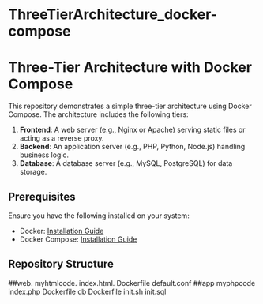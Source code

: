 # ThreeTierArchitecture_docker-compose
# Three-Tier Architecture with Docker Compose

This repository demonstrates a simple three-tier architecture using Docker Compose. The architecture includes the following tiers:

1. **Frontend**: A web server (e.g., Nginx or Apache) serving static files or acting as a reverse proxy.
2. **Backend**: An application server (e.g., PHP, Python, Node.js) handling business logic.
3. **Database**: A database server (e.g., MySQL, PostgreSQL) for data storage.

## Prerequisites

Ensure you have the following installed on your system:

- Docker: [Installation Guide](https://docs.docker.com/get-docker/)
- Docker Compose: [Installation Guide](https://docs.docker.com/compose/install/)

## Repository Structure
##web.
  myhtmlcode.
    index.html.
  Dockerfile
  default.conf
##app
  myphpcode
    index.php
  Dockerfile
db
  Dockerfile
  init.sh
  init.sql
  

